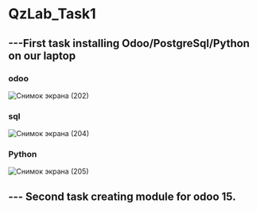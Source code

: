 # QzLab_Task1
## ---First task installing Odoo/PostgreSql/Python on our laptop 

### odoo
![Снимок экрана (202)](https://user-images.githubusercontent.com/51242971/222124679-3f721037-4b9d-41f7-bc2b-a8c7fc3a2306.png)

### sql
![Снимок экрана (204)](https://user-images.githubusercontent.com/51242971/222124767-b2129cbd-e552-45e3-8f87-44e246f41294.png)

### Python
![Снимок экрана (205)](https://user-images.githubusercontent.com/51242971/222124808-a3c04d2c-fed3-47a6-979e-a2ec8cd49d0f.png)

## --- Second task creating module for odoo 15.

